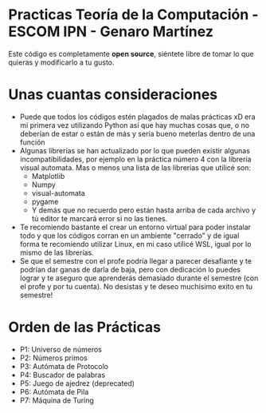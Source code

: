 # Practicas Teoría de la Computación - ESCOM IPN - Genaro Martínez

Este código es completamente **open source**, siéntete libre de tomar lo que quieras y modificarlo a tu gusto.


# Unas cuantas consideraciones
- Puede que todos los códigos estén plagados de malas prácticas xD era mi primera vez utilizando Python así que hay muchas cosas que, o no deberían de estar o están de más y sería bueno meterlas dentro de una función
- Algunas librerías se han actualizado por lo que pueden existir algunas incompatibilidades, por ejemplo en la práctica número 4 con la librería visual automata.
  Mas o menos una lista de las librerias que utilicé son:
  - Matplotlib
  - Numpy
  - visual-automata
  - pygame
  - Y demás que no recuerdo pero están hasta arriba de cada archivo y tú editor te marcará error si no las tienes.
- Te recomiendo bastante el crear un entorno virtual para poder instalar todo y que los códigos corran en un ambiente "cerrado" y de igual forma te recomiendo utilizar Linux, en mi caso utilicé WSL, igual por lo mismo de las librerías.
- Se que el semestre con el profe podría llegar a parecer desafiante y te podrían dar ganas de darla de baja, pero con dedicación lo puedes lograr y te aseguro que aprenderás demasiado durante el semestre (con el profe y por tu cuenta). No desistas y te deseo muchisimo exito en tu semestre!

# Orden de las Prácticas
- P1: Universo de números
- P2: Números primos
- P3: Autómata de Protocolo
- P4: Buscador de palabras
- P5: Juego de ajedrez (deprecated)
- P6: Autómata de Pila
- P7: Máquina de Turing
